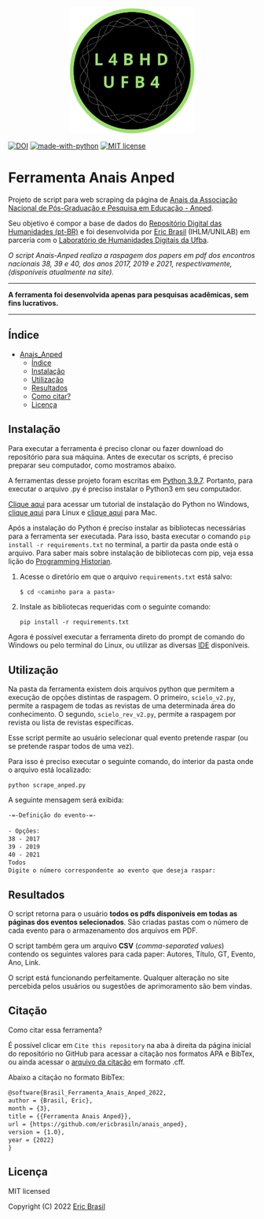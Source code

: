 <p align="center"><img src="https://github.com/ericbrasiln/Anais-Anpuh/blob/7002907c1393f62567eb74f360385cd84ced309b/images/labhd.png?raw=true" height="256" width="256"/></p>

[![DOI](https://zenodo.org/badge/467663926.svg)](https://zenodo.org/badge/latestdoi/467663926)
 [![made-with-python](https://img.shields.io/badge/Made%20with-Python-1f425f.svg)](https://www.python.org/) [![MIT license](https://img.shields.io/badge/License-MIT-blue.svg)](https://lbesson.mit-license.org/)

# Ferramenta Anais Anped

Projeto de script para web scraping da página de [Anais da Associação Nacional de Pós-Graduação e Pesquisa em Educação - Anped](http://anais.anped.org.br/).

Seu objetivo é compor a base de dados do [Repositório Digital das Humanidades (pt-BR)](https://labhdufba.github.io/redhbr/) e foi desenvolvida por [Eric Brasil](https://ericbrasiln.github.io/) (IHLM/UNILAB) em parceria com o [Laboratório de Humanidades Digitais da Ufba](http://labhd.ufba.br/).

*O script Anais-Anped realiza a raspagem dos papers em pdf dos encontros nacionais 38, 39 e 40, dos anos 2017, 2019 e 2021, respectivamente, (disponíveis atualmente na site).*
___

**A ferramenta foi desenvolvida apenas para pesquisas acadêmicas, sem fins lucrativos.**
___

## Índice

- [Anais_Anped](#anais_anped)
  - [Índice](#índice)
  - [Instalação](#instalação)
  - [Utilização](#utilização)
  - [Resultados](#resultados)
  - [Como citar?](#citação)
  - [Licença](#licença)


## Instalação

Para executar a ferramenta é preciso clonar ou fazer download do repositório para sua máquina. Antes de executar os scripts, é preciso preparar seu computador, como mostramos abaixo.

A ferramentas desse projeto foram escritas em [Python 3.9.7](https://www.python.org/). Portanto, para executar o arquivo .py é preciso instalar o Python3 em seu computador.

[Clique aqui](https://python.org.br/instalacao-windows/) para acessar um tutorial de instalação do Python no Windows, [clique aqui](https://python.org.br/instalacao-linux/) para Linux e [clique aqui](https://python.org.br/instalacao-mac/)
para Mac.

Após a instalação do Python é preciso instalar as bibliotecas necessárias para a ferramenta ser executada. Para isso, basta executar o comando `pip install -r requirements.txt` no terminal, a partir da pasta onde está o arquivo.  Para saber mais sobre instalação de bibliotecas com pip, veja essa lição do [Programming Historian](https://programminghistorian.org/pt/licoes/instalacao-modulos-python-pip).

1. Acesse o diretório em que o arquivo `requirements.txt` está salvo:
   ```{.sh .bash}
   $ cd <caminho para a pasta>
   ```
2. Instale as bibliotecas requeridas com o seguinte comando:
   ```{.python}
   pip install -r requirements.txt
   ```

Agora é possível executar a ferramenta direto do prompt de comando do Windows ou pelo terminal do Linux, ou utilizar as diversas [IDE](https://pt.wikipedia.org/wiki/Ambiente_de_desenvolvimento_integrado) disponíveis.

## Utilização

Na pasta da ferramenta existem dois arquivos python que permitem a execução de opções distintas de raspagem. O primeiro, `scielo_v2.py`, permite a raspagem de todas as revistas de uma determinada área do conhecimento. O segundo, `scielo_rev_v2.py`, permite a raspagem por revista ou lista de revistas específicas.

Esse script permite ao usuário selecionar qual evento pretende raspar (ou se pretende raspar todos de uma vez).

Para isso é preciso executar o seguinte comando, do interior da pasta onde o arquivo está localizado:

```{.sh}
python scrape_anped.py
```

A seguinte mensagem será exibida:

```{.python}
-=-Definição do evento-=-

- Opções:
38 - 2017
39 - 2019
40 - 2021
Todos
Digite o número correspondente ao evento que deseja raspar: 
```

## Resultados

O script retorna para o usuário **todos os pdfs disponíveis em todas as páginas dos eventos selecionados**. São criadas pastas com o número de cada evento para o armazenamento dos arquivos em PDF.

O script também gera um arquivo **CSV** (*comma-separated values*) contendo os seguintes valores para cada paper: Autores, Título, GT, Evento, Ano, Link.

O script está funcionando perfeitamente. Qualquer alteração no site percebida pelos usuários ou sugestões de aprimoramento são bem vindas.

## Citação

Como citar essa ferramenta?

É possível clicar em `Cite this repository` na aba à direita da página inicial do repositório no GitHub para acessar a citação nos formatos APA e BibTex, ou ainda acessar o [arquivo da citação](CITATION.cff) em formato .cff.

Abaixo a citação no formato BibTex:

```
@software{Brasil_Ferramenta_Anais_Anped_2022,
author = {Brasil, Eric},
month = {3},
title = {{Ferramenta Anais Anped}},
url = {https://github.com/ericbrasiln/anais_anped},
version = {1.0},
year = {2022}
}
```

## Licença

MIT licensed

Copyright (C) 2022 [Eric Brasil](https://github.com/ericbrasiln)
